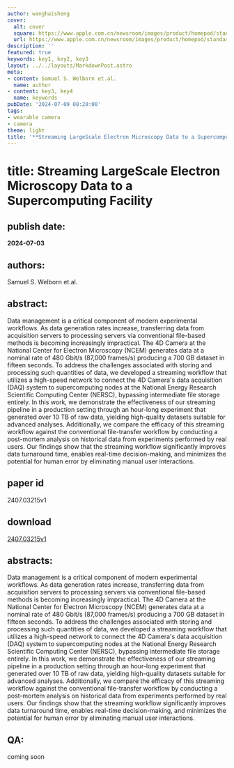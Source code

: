 ```yaml
---
author: wanghaisheng
cover:
  alt: cover
  square: https://www.apple.com.cn/newsroom/images/product/homepod/standard/Apple-HomePod-hero-230118_big.jpg.large_2x.jpg
  url: https://www.apple.com.cn/newsroom/images/product/homepod/standard/Apple-HomePod-hero-230118_big.jpg.large_2x.jpg
description: ''
featured: true
keywords: key1, key2, key3
layout: ../../layouts/MarkdownPost.astro
meta:
- content: Samuel S. Welborn et.al.
  name: author
- content: key3, key4
  name: keywords
pubDate: '2024-07-09 08:20:00'
tags:
- wearable camera
- camera
theme: light
title: '**Streaming LargeScale Electron Microscopy Data to a Supercomputing Facility**'
---
```


# title: **Streaming LargeScale Electron Microscopy Data to a Supercomputing Facility** 
## publish date: 
**2024-07-03** 
## authors: 
  Samuel S. Welborn et.al. 
## abstract: 
  Data management is a critical component of modern experimental workflows. As data generation rates increase, transferring data from acquisition servers to processing servers via conventional file-based methods is becoming increasingly impractical. The 4D Camera at the National Center for Electron Microscopy (NCEM) generates data at a nominal rate of 480 Gbit/s (87,000 frames/s) producing a 700 GB dataset in fifteen seconds. To address the challenges associated with storing and processing such quantities of data, we developed a streaming workflow that utilizes a high-speed network to connect the 4D Camera's data acquisition (DAQ) system to supercomputing nodes at the National Energy Research Scientific Computing Center (NERSC), bypassing intermediate file storage entirely. In this work, we demonstrate the effectiveness of our streaming pipeline in a production setting through an hour-long experiment that generated over 10 TB of raw data, yielding high-quality datasets suitable for advanced analyses. Additionally, we compare the efficacy of this streaming workflow against the conventional file-transfer workflow by conducting a post-mortem analysis on historical data from experiments performed by real users. Our findings show that the streaming workflow significantly improves data turnaround time, enables real-time decision-making, and minimizes the potential for human error by eliminating manual user interactions. 
## paper id
2407.03215v1
## download
[2407.03215v1](http://arxiv.org/abs/2407.03215v1)
## abstracts:
Data management is a critical component of modern experimental workflows. As data generation rates increase, transferring data from acquisition servers to processing servers via conventional file-based methods is becoming increasingly impractical. The 4D Camera at the National Center for Electron Microscopy (NCEM) generates data at a nominal rate of 480 Gbit/s (87,000 frames/s) producing a 700 GB dataset in fifteen seconds. To address the challenges associated with storing and processing such quantities of data, we developed a streaming workflow that utilizes a high-speed network to connect the 4D Camera's data acquisition (DAQ) system to supercomputing nodes at the National Energy Research Scientific Computing Center (NERSC), bypassing intermediate file storage entirely. In this work, we demonstrate the effectiveness of our streaming pipeline in a production setting through an hour-long experiment that generated over 10 TB of raw data, yielding high-quality datasets suitable for advanced analyses. Additionally, we compare the efficacy of this streaming workflow against the conventional file-transfer workflow by conducting a post-mortem analysis on historical data from experiments performed by real users. Our findings show that the streaming workflow significantly improves data turnaround time, enables real-time decision-making, and minimizes the potential for human error by eliminating manual user interactions.
## QA:
coming soon
